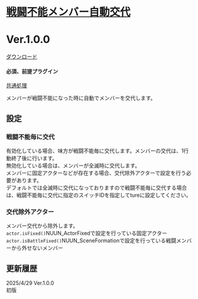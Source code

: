 # [戦闘不能メンバー自動交代](https://raw.githubusercontent.com/nuun888/MZ/master/NUUN_AutoDeadMemberChange.js)
# Ver.1.0.0
[ダウンロード](https://raw.githubusercontent.com/nuun888/MZ/master/NUUN_AutoDeadMemberChange.js)
#### 必須、前提プラグイン
[共通処理](https://github.com/nuun888/MZ/blob/master/README/Base.md)  

メンバーが戦闘不能になった時に自動でメンバーを交代します。  

## 設定
### 戦闘不能毎に交代
有効化している場合、味方が戦闘不能毎に交代します。メンバーの交代は、1行動終了後に行います。  
無効化している場合は、メンバーが全滅時に交代します。  
メンバーに固定アクターなどが存在する場合、交代除外アクターで設定を行う必要があります。  
デフォルトでは全滅時に交代になっておりますので戦闘不能毎に交代する場合は、戦闘不能毎に交代に指定のスイッチIDを指定してtureに設定してください。  

### 交代除外アクター
メンバー交代から除外します。  
`actor.isFixed()`NUUN_ActorFixedで設定を行っている固定アクター  
`actor.isBattleFixed()`NUUN_SceneFormationで設定を行っている戦闘メンバーから外せないメンバー  

## 更新履歴
2025/4/29 Ver.1.0.0  
初版  
